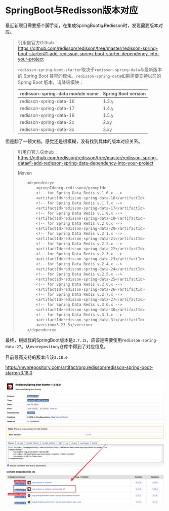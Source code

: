 # SpringBoot与Redisson版本对应

最近新项目需要搭个脚手架，在集成SpringBoot与Redisson时，发现需要版本对应。



> 引用自官方Github：https://github.com/redisson/redisson/tree/master/redisson-spring-boot-starter#1-add-redisson-spring-boot-starter-dependency-into-your-project
>
> `redisson-spring-boot-starter`取决于`redisson-spring-data`与最新版本的 Spring Boot 兼容的模块。`redisson-spring-data`如果需要支持以前的 Spring Boot 版本，请降级模块：
>
> | redisson-spring-data module name | Spring Boot version |
> | -------------------------------- | ------------------- |
> | redisson-spring-data-16          | 1.3.y               |
> | redisson-spring-data-17          | 1.4.y               |
> | redisson-spring-data-18          | 1.5.y               |
> | redisson-spring-data-2x          | 2.xy                |
> | redisson-spring-data-3x          | 3.xy                |



但是翻了一顿文档，感觉还是很模糊，没有找到具体的版本对应关系。



>引用自官方Github：https://github.com/redisson/redisson/tree/master/redisson-spring-data#1-add-redisson-spring-data-dependency-into-your-project
>
>Maven
>
>```
>     <dependency>
>         <groupId>org.redisson</groupId>
>         <!-- for Spring Data Redis v.1.6.x -->
>         <artifactId>redisson-spring-data-16</artifactId>
>         <!-- for Spring Data Redis v.1.7.x -->
>         <artifactId>redisson-spring-data-17</artifactId>
>         <!-- for Spring Data Redis v.1.8.x -->
>         <artifactId>redisson-spring-data-18</artifactId>
>         <!-- for Spring Data Redis v.2.0.x -->
>         <artifactId>redisson-spring-data-20</artifactId>
>         <!-- for Spring Data Redis v.2.1.x -->
>         <artifactId>redisson-spring-data-21</artifactId>
>         <!-- for Spring Data Redis v.2.2.x -->
>         <artifactId>redisson-spring-data-22</artifactId>
>         <!-- for Spring Data Redis v.2.3.x -->
>         <artifactId>redisson-spring-data-23</artifactId>
>         <!-- for Spring Data Redis v.2.4.x -->
>         <artifactId>redisson-spring-data-24</artifactId>
>         <!-- for Spring Data Redis v.2.5.x -->
>         <artifactId>redisson-spring-data-25</artifactId>
>         <!-- for Spring Data Redis v.2.6.x -->
>         <artifactId>redisson-spring-data-26</artifactId>
>         <!-- for Spring Data Redis v.2.7.x -->
>         <artifactId>redisson-spring-data-27</artifactId>
>         <!-- for Spring Data Redis v.3.0.x -->
>         <artifactId>redisson-spring-data-30</artifactId>
>         <!-- for Spring Data Redis v.3.1.x -->
>         <artifactId>redisson-spring-data-31</artifactId>
>         <version>3.23.5</version>
>     </dependency>
>```



最终，根据我的SpringBoot版本是`2.7.15`，应该是需要使用`redisson-spring-data-27`。从`mvnrepository`仓库中得到了对应信息。

目前最高支持的版本应该`3.18.0`

https://mvnrepository.com/artifact/org.redisson/redisson-spring-boot-starter/3.18.0

![image-20231009104934111](./assets/image-20231009104934111.png)